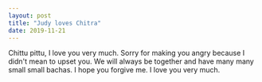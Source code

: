 ```yaml
---
layout: post
title: "Judy loves Chitra"
date: 2019-11-21
---
```


Chittu pittu, I love you very much. Sorry for making you angry because I didn't mean to upset you. We will always be together and have many many small small bachas. I hope you forgive me. I love you very much.
